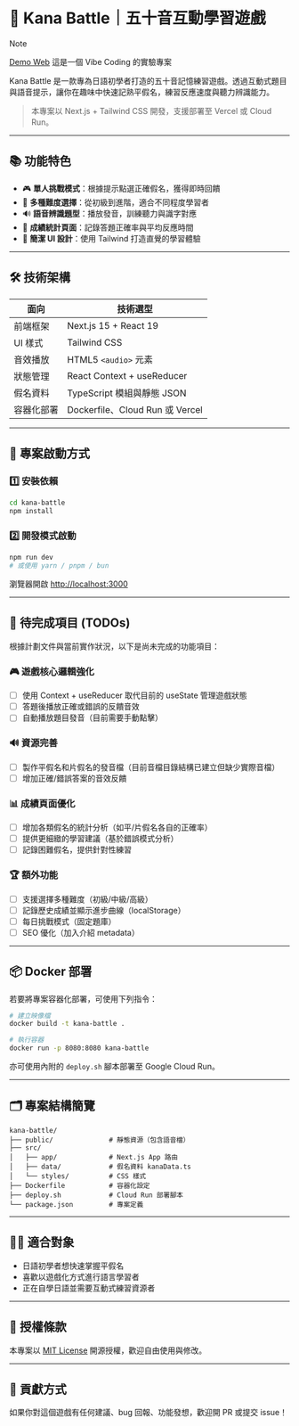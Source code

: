# 🎌 Kana Battle｜五十音互動學習遊戲

> [!NOTE]  
> [Demo Web](https://kana-battle-464419571270.asia-east1.run.app/)
> 這是一個 Vibe Coding 的實驗專案


Kana Battle 是一款專為日語初學者打造的五十音記憶練習遊戲。透過互動式題目與語音提示，讓你在趣味中快速記熟平假名，練習反應速度與聽力辨識能力。

> 本專案以 Next.js + Tailwind CSS 開發，支援部署至 Vercel 或 Cloud Run。

---

## 📚 功能特色

- 🎮 **單人挑戰模式**：根據提示點選正確假名，獲得即時回饋
- 🧠 **多種難度選擇**：從初級到進階，適合不同程度學習者
- 🔊 **語音辨識題型**：播放發音，訓練聽力與識字對應
- 📝 **成績統計頁面**：記錄答題正確率與平均反應時間
- 🎨 **簡潔 UI 設計**：使用 Tailwind 打造直覺的學習體驗

---

## 🛠️ 技術架構

| 面向 | 技術選型 |
|------|----------|
| 前端框架 | Next.js 15 + React 19 |
| UI 樣式 | Tailwind CSS |
| 音效播放 | HTML5 `<audio>` 元素 |
| 狀態管理 | React Context + useReducer |
| 假名資料 | TypeScript 模組與靜態 JSON |
| 容器化部署 | Dockerfile、Cloud Run 或 Vercel |

---

## 🚀 專案啟動方式

### 1️⃣ 安裝依賴

```bash
cd kana-battle
npm install
```

### 2️⃣ 開發模式啟動

```bash
npm run dev
# 或使用 yarn / pnpm / bun
```

瀏覽器開啟 [http://localhost:3000](http://localhost:3000)

---

## 📝 待完成項目 (TODOs)

根據計劃文件與當前實作狀況，以下是尚未完成的功能項目：

### 🎮 遊戲核心邏輯強化
- [ ] 使用 Context + useReducer 取代目前的 useState 管理遊戲狀態
- [ ] 答題後播放正確或錯誤的反饋音效
- [ ] 自動播放題目發音（目前需要手動點擊）

### 🔊 資源完善
- [ ] 製作平假名和片假名的發音檔（目前音檔目錄結構已建立但缺少實際音檔）
- [ ] 增加正確/錯誤答案的音效反饋

### 📊 成績頁面優化
- [ ] 增加各類假名的統計分析（如平/片假名各自的正確率）
- [ ] 提供更細緻的學習建議（基於錯誤模式分析）
- [ ] 記錄困難假名，提供針對性練習

### 🏆 額外功能
- [ ] 支援選擇多種難度（初級/中級/高級）
- [ ] 記錄歷史成績並顯示進步曲線（localStorage）
- [ ] 每日挑戰模式（固定題庫）
- [ ] SEO 優化（加入介紹 metadata）

---

## 📦 Docker 部署

若要將專案容器化部署，可使用下列指令：

```bash
# 建立映像檔
docker build -t kana-battle .

# 執行容器
docker run -p 8080:8080 kana-battle
```

亦可使用內附的 `deploy.sh` 腳本部署至 Google Cloud Run。

---

## 🗂️ 專案結構簡覽

```
kana-battle/
├── public/              # 靜態資源（包含語音檔）
├── src/
│   ├── app/             # Next.js App 路由
│   ├── data/            # 假名資料 kanaData.ts
│   └── styles/          # CSS 樣式
├── Dockerfile           # 容器化設定
├── deploy.sh            # Cloud Run 部署腳本
└── package.json         # 專案定義
```

---

## 🧑‍🎓 適合對象

- 日語初學者想快速掌握平假名
- 喜歡以遊戲化方式進行語言學習者
- 正在自學日語並需要互動式練習資源者

---

## 📄 授權條款

本專案以 [MIT License](./LICENSE) 開源授權，歡迎自由使用與修改。

---

## 🙌 貢獻方式

如果你對這個遊戲有任何建議、bug 回報、功能發想，歡迎開 PR 或提交 issue！

